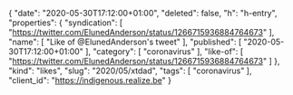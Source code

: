 {
  "date": "2020-05-30T17:12:00+01:00",
  "deleted": false,
  "h": "h-entry",
  "properties": {
    "syndication": [
      "https://twitter.com/ElunedAnderson/status/1266715936884764673"
    ],
    "name": [
      "Like of @ElunedAnderson's tweet"
    ],
    "published": [
      "2020-05-30T17:12:00+01:00"
    ],
    "category": [
      "coronavirus"
    ],
    "like-of": [
      "https://twitter.com/ElunedAnderson/status/1266715936884764673"
    ]
  },
  "kind": "likes",
  "slug": "2020/05/xtdad",
  "tags": [
    "coronavirus"
  ],
  "client_id": "https://indigenous.realize.be"
}
